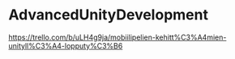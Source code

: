 # AdvancedUnityDevelopment

https://trello.com/b/uLH4g9ja/mobiilipelien-kehitt%C3%A4mien-unityll%C3%A4-lopputy%C3%B6
